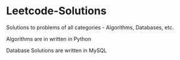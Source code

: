 # Leetcode-Solutions
Solutions to problems of all categories - Algorithms, Databases, etc. 

Algorithms are in written in Python

Database Solutions are written in MySQL
